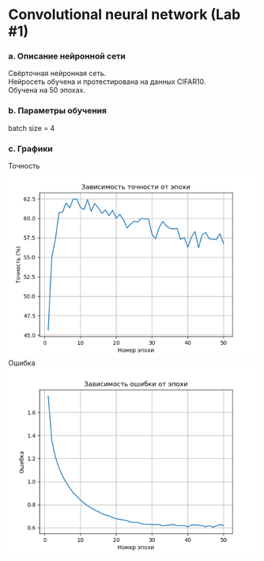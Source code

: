 # Convolutional neural network (Lab #1)

### a. Описание нейронной сети
Свёрточная нейронная сеть.\
Нейросеть обучена и протестирована на данных CIFAR10.\
Обучена на 50 эпохах.


### b. Параметры обучения
batch size = 4



### c. Графики
Точность
![Accuracy](https://github.com/temp-rw/Neural_Networks/blob/master/Graphs/Accuracy.png)
Ошибка
![Loss](https://github.com/temp-rw/Neural_Networks/blob/master/Graphs/Loss.png)
